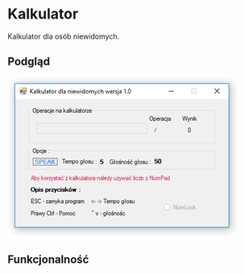 # Kalkulator
Kalkulator dla osób niewidomych.

## Podgląd
![Freelancer Preview](https://github.com/Lukaszm328/Kalkulator/blob/master/preview.png?raw=true)
## Funkcjonalność
